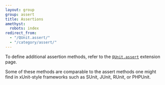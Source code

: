 ```yaml
---
layout: group
group: assert
title: Assertions
amethyst:
  robots: index
redirect_from:
  - "/QUnit.assert/"
  - "/category/assert/"
---
```


To define additional assertion methods, refer to the [`QUnit.assert`](../extension/QUnit.assert.md) extension page.

Some of these methods are comparable to the assert methods one might find in xUnit-style frameworks such as SUnit, JUnit, RUnit, or PHPUnit.
